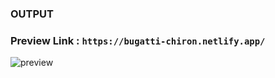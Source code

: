 ### OUTPUT

### Preview Link :  ```https://bugatti-chiron.netlify.app/```
![preview](https://github.com/Dhanush2468/bugatti-chiron-simple-webgl-threejs-project/assets/112778628/940b1cd0-ba56-44e0-90e8-5ed78eafa1f8)
